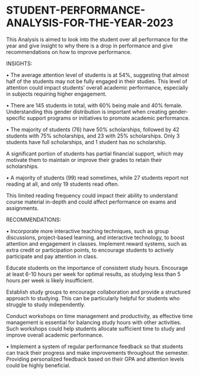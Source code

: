 # STUDENT-PERFORMANCE-ANALYSIS-FOR-THE-YEAR-2023
This Analysis is aimed to look into the student over all performance for the year and give insight to why there is a drop in performance and give recommendations on how to improve performance.


INSIGHTS:

• The average attention level of students is at 54%, suggesting that almost half of the students may not be fully engaged in their studies.
This level of attention could impact students’ overall academic performance, especially in subjects requiring higher engagement.

 

• There are 145 students in total, with 60% being male and 40% female.
Understanding this gender distribution is important when creating gender-specific support programs or initiatives to promote academic performance.

 
• The majority of students (76) have 50% scholarships, followed by 42 students with 75% scholarships, and 23 with 25% scholarships. Only 3 students have full scholarships, and 1 student has no scholarship.


A significant portion of students has partial financial support, which may motivate them to maintain or improve their grades to retain their scholarships.


• A majority of students (99) read sometimes, while 27 students report not reading at all, and only 19 students read often.


This limited reading frequency could impact their ability to understand course material in-depth and could affect performance on exams and assignments.

 

RECOMMENDATIONS:


• Incorporate more interactive teaching techniques, such as group discussions, project-based learning, and interactive technology, to boost attention and engagement in classes.
Implement reward systems, such as extra credit or participation points, to encourage students to actively participate and pay attention in class.

 

Educate students on the importance of consistent study hours. Encourage at least 6-10 hours per week for optimal results, as studying less than 5 hours per week is likely insufficient.

Establish study groups to encourage collaboration and provide a structured approach to studying. This can be particularly helpful for students who struggle to study independently.

Conduct workshops on time management and productivity, as effective time management is essential for balancing study hours with other activities. Such workshops could help students allocate sufficient time to study and improve overall academic performance.

• Implement a system of regular performance feedback so that students can track their progress and make improvements throughout the semester. Providing personalized feedback based on their GPA and attention levels could be highly beneficial.
